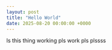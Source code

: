 ```yaml
---
layout: post
title: "Hello World"
date: 2025-08-20 00:00:00 +0000
---
```

Is this thing working pls work pls plssss
